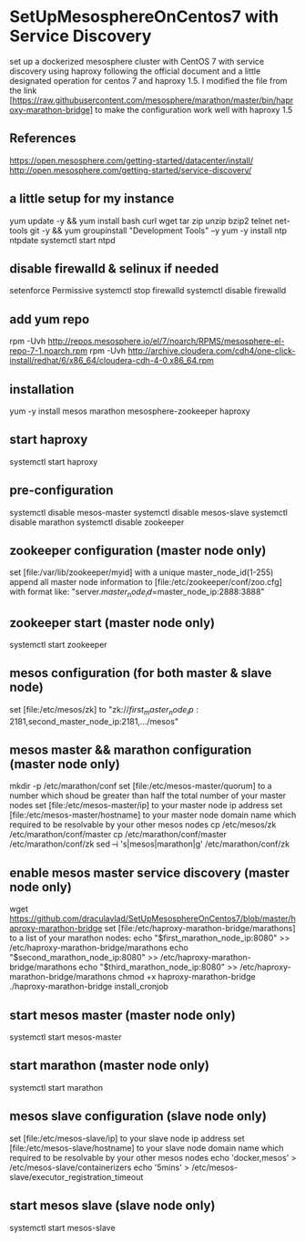 # SetUpMesosphereOnCentos7 with Service Discovery
set up a dockerized mesosphere cluster with CentOS 7 with service discovery using haproxy following the official document and a little designated operation for centos 7 and haproxy 1.5. I modified the file from the link [https://raw.githubusercontent.com/mesosphere/marathon/master/bin/haproxy-marathon-bridge] to make the configuration work well with haproxy 1.5

## References
https://open.mesosphere.com/getting-started/datacenter/install/
http://open.mesosphere.com/getting-started/service-discovery/

## a little setup for my instance 
yum update -y && yum install bash curl wget tar zip unzip bzip2 telnet net-tools git -y && yum groupinstall "Development Tools" –y
yum -y install ntp ntpdate
systemctl start ntpd

## disable firewalld & selinux if needed
setenforce Permissive
systemctl stop firewalld
systemctl disable firewalld

## add yum repo
rpm -Uvh http://repos.mesosphere.io/el/7/noarch/RPMS/mesosphere-el-repo-7-1.noarch.rpm
rpm -Uvh http://archive.cloudera.com/cdh4/one-click-install/redhat/6/x86_64/cloudera-cdh-4-0.x86_64.rpm

## installation 
yum -y install mesos marathon mesosphere-zookeeper haproxy

## start haproxy
systemctl start haproxy

## pre-configuration
systemctl disable mesos-master
systemctl disable mesos-slave
systemctl disable marathon
systemctl disable zookeeper

## zookeeper configuration (master node only)
set [file:/var/lib/zookeeper/myid] with a unique master_node_id(1-255)
append all master node information to [file:/etc/zookeeper/conf/zoo.cfg] with format like: "server.$master_node_id=$master_node_ip:2888:3888"

## zookeeper start (master node only)
systemctl start zookeeper

## mesos configuration (for both master & slave node)
set [file:/etc/mesos/zk] to  "zk://$first_master_node_ip:2181,$second_master_node_ip:2181,.../mesos" 

## mesos master && marathon configuration (master node only)
mkdir -p /etc/marathon/conf
set [file:/etc/mesos-master/quorum] to a number which shoud be greater than half the total number of your master nodes 
set [file:/etc/mesos-master/ip] to your master node ip address
set [file:/etc/mesos-master/hostname] to your master node domain name which required to be resolvable by your other mesos nodes
cp /etc/mesos/zk /etc/marathon/conf/master
cp /etc/marathon/conf/master /etc/marathon/conf/zk
sed –i 's|mesos|marathon|g' /etc/marathon/conf/zk

## enable mesos master service discovery (master node only)
wget https://github.com/draculavlad/SetUpMesosphereOnCentos7/blob/master/haproxy-marathon-bridge
set [file:/etc/haproxy-marathon-bridge/marathons] to a list of your marathon nodes:
echo "$first_marathon_node_ip:8080" >> /etc/haproxy-marathon-bridge/marathons
echo "$second_marathon_node_ip:8080" >> /etc/haproxy-marathon-bridge/marathons
echo "$third_marathon_node_ip:8080" >> /etc/haproxy-marathon-bridge/marathons
chmod +x haproxy-marathon-bridge
./haproxy-marathon-bridge install_cronjob

## start mesos master (master node only)
systemctl start mesos-master

## start marathon (master node only)
systemctl start marathon

## mesos slave configuration (slave node only)
set [file:/etc/mesos-slave/ip] to your slave node ip address
set [file:/etc/mesos-slave/hostname] to your slave node domain name which required to be resolvable by your other mesos nodes
echo 'docker,mesos' > /etc/mesos-slave/containerizers
echo '5mins' > /etc/mesos-slave/executor_registration_timeout

## start mesos slave (slave node only)
systemctl start mesos-slave


